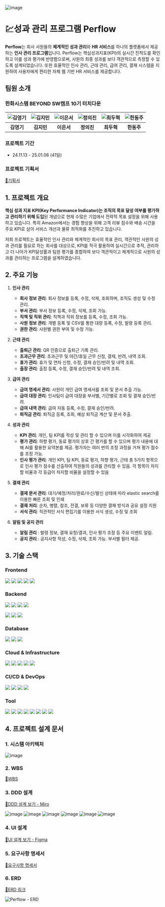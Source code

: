 ![image](https://github.com/user-attachments/assets/547beb3f-56c1-4def-a139-fb105d97ebf4)

# 💹성과 관리 프로그램 Perflow

**Perflow**는 회사 사원들의 **체계적인 성과 관리**와 **HR 서비스**를 하나의 플랫폼에서 제공하는 **인사 관리 프로그램**입니다. Perflow는 핵심성과지표(KPI)의 실시간 진척도를 확인하고 이를 성과 평가에 반영함으로써, 사원의 최종 성과를 보다 객관적으로 측정할 수 있도록 설계되었습니다. 또한 효율적인 인사 관리, 근태 관리, 급여 관리, 결재 시스템을 지원하여 사용자에게 편리한 자체 웹 기반 HR 서비스를 제공합니다.

## 팀원 소개
### 한화시스템 BEYOND SW캠프 10기 터치다운 ###

| ![김영기](https://avatars.githubusercontent.com/u/77000498?v=4) | ![김지민](https://avatars.githubusercontent.com/u/103301589?v=4) | ![이은서](https://avatars.githubusercontent.com/u/174981455?v=4) | ![정의진](https://avatars.githubusercontent.com/u/50124987?v=4) | ![최두혁](https://avatars.githubusercontent.com/u/58172997?v=4) | ![한동주](https://avatars.githubusercontent.com/u/132972216?v=4) |
|:---:|:---:|:---:|:---:|:---:|:---:|
| **김영기** | **김지민** | **이은서** | **정의진** | **최두혁** | **한동주** |

### 프로젝트 기간
- 24.11.13 - 25.01.06 (41일)

### 프로젝트 기획서
[🔗기획서](https://docs.google.com/document/d/1DxWEGCMkNHD69mmBmM8l2BqtYDN5OWJTPA4aEntP_tU/edit?usp=sharing)

## 1. 프로젝트 개요

**핵심 성과 지표 KPI(Key Performance Indicator)는 조직의 목표 달성 여부를 평가하고 관리하기 위해 도입**된 개념으로 현재 수많은 기업에서 전략적 목표 설정을 위해 사용하고 있습니다. 특히 Amazon에서는 경험 향상을 위해 고객 리뷰 점수와 배송 시간을 주요 KPI로 삼아 서비스 개선과 물류 최적화를 추진하고 있습니다.

저희 프로젝트는 효율적인 인사 관리와 체계적인 회사의 목표 관리, 객관적인 사원의 성과 관리를 필요로 하는 회사를 대상으로,  KPI를  적극 활용하여 실시간으로 추적, 관리하고 더 나아가 KPI달성률과 팀원 평가를 종합하여 보다 객관적이고 체계적으로 사원의 성과를 관리하는 프로그램을 설계하였습니다.

## 2. 주요 기능

1. **인사 관리**
   - **회사 정보 관리**: 회사 정보를 등록, 수정, 삭제, 조회하며, 조직도 생성 및 수정 관리.
   - **부서 관리**: 부서 정보 등록, 수정, 삭제, 조회 가능.
   - **직책 및 직위 관리**: 직책과 직위 정보를 등록, 수정, 조회 가능.
   - **사원 정보 관리**: 개별 등록 및 CSV를 통한 대량 등록, 수정, 발령 등록 관리.
   - **권한 관리**: 사원별 권한 부여 및 수정 가능.

2. **근태 관리**
   - **출퇴근 관리**: QR 인증으로 출퇴근 기록 관리.
   - **초과근무 관리**: 초과근무 및 야간/휴일 근무 신청, 결재, 반려, 내역 조회.
   - **휴가 관리**: 휴가 및 연차 신청, 수정, 결재 승인/반려 및 내역 조회.
   - **출장 관리**: 출장 등록, 수정, 결재 승인/반려 및 내역 조회.

3. **급여 관리**
   - **급여 명세서 관리**: 사원이 개인 급여 명세서를 조회 및 문서 추출 가능.
   - **급여 대장 관리**: 인사팀이 급여 대장을 부서별, 기간별로 조회 및 결재 승인/반려.
   - **급여 내역 관리**: 급여 자동 등록, 수정, 결재 승인/반려.
   - **퇴직금 관리**: 퇴직금 등록, 조회, 예상 퇴직금 계산 및 문서 추출.

4. **성과 관리**
   - **KPI 관리**: 개인, 팀 KPI를 작성 및 관리 할 수 있으며 이를 시각화하여 제공
   - **평가 관리**: 하향 평가, 동료 평가의 상호 간 평가를 할 수 있으며 평가 내용에 대해 AI를 활용한 요약본를 제공. 평가자는 여러 번의 조정 과정을 거쳐 평가 점수를 조정 가능.
   - **인사 평가 관리**: 개인 KPI, 팀 KPI, 동료 평가, 하향 평가, 근태 총 5가지 항목으로 인사 평가 점수를 산출하여 직원들의 성과를 관리할 수 있음. 각 항목이 차지할 비율과 각 등급이 차지할 비율을 설정할 수 있음

5. **결재 관리**
   - **결재 문서 관리**: 대기/예정/처리/완료/수신/발신 상태에 따라 elastic search를 이용한 빠른 조회 및 인쇄
   - **결재 처리**: 순차, 병렬, 참조, 전결, 보류 등 다양한 결재 방식과 공유 설정 지원
   - **서식 관리**: 직관적인 서식 편집기를 이용한 서식 생성, 수정 및 조회

6. **알림 및 공지 관리**
   - **알림 관리** : 발령 정보, 결재 요청/결과, 인사 평가 조정 등 주요 이벤트 알림.
   - **공지 관리** : 공지사항 작성, 수정, 삭제, 조회 가능. 부서별 필터 제공.

## 3. 기술 스택

### Frontend
<img src="https://img.shields.io/badge/html5-1572B6?style=for-the-badge&logo=html5&logoColor=white"> <img src="https://img.shields.io/badge/CSS3-E34F26?style=for-the-badge&logo=CSS3&logoColor=white"> <img src="https://img.shields.io/badge/javascript-F7DF1E?style=for-the-badge&logo=javascript&logoColor=white"> <img src="https://img.shields.io/badge/vue.js-4FC08D?style=for-the-badge&logo=vuedotjs&logoColor=white"> <img src="https://img.shields.io/badge/bootstrap-41E0FD?style=for-the-badge&logo=reactbootstrap&logoColor=white">

### Backend
<img src="https://img.shields.io/badge/Java 17-007396?style=for-the-badge&logo=openjdk&logoColor=white"> <img src="https://img.shields.io/badge/springboot-6DB33F?style=for-the-badge&logo=springboot&logoColor=white"> <img src="https://img.shields.io/badge/Spring Security-6DB33F?style=for-the-badge&logo=Spring Security&logoColor=white"> <img src="https://img.shields.io/badge/Spring Data JPA-6DB33F?style=for-the-badge&logo=spring&logoColor=white">

<img src="https://img.shields.io/badge/JUnit5-25A162?style=for-the-badge&logo=JUnit5&logoColor=white"> <img src="https://img.shields.io/badge/Gradle-02303A?style=for-the-badge&logo=Gradle&logoColor=white"> <img src="https://img.shields.io/badge/google gemini-8E75B2?style=for-the-badge&logo=googlegemini&logoColor=white">

### Database
<img src="https://img.shields.io/badge/MariaDB-003545?style=for-the-badge&logo=MariaDB&logoColor=white"> <img src="https://img.shields.io/badge/Redis-FF4438?style=for-the-badge&logo=Redis&logoColor=white"> <img src="https://img.shields.io/badge/elasticsearch-005571?style=for-the-badge&logo=elasticsearch&logoColor=white">


### Cloud & Infrastructure
<img src="https://img.shields.io/badge/AWS-232F3E?style=for-the-badge&logo=amazonaws&logoColor=white"> <img src="https://img.shields.io/badge/amazon rds-527FFF?style=for-the-badge&logo=amazonrds&logoColor=white"> <img src="https://img.shields.io/badge/amazon s3-569A31?style=for-the-badge&logo=amazons3&logoColor=white"> <img src="https://img.shields.io/badge/amazon ec2-FF9900?style=for-the-badge&logo=amazonec2&logoColor=white"> <img src="https://img.shields.io/badge/Amazon EKS-FF9900?style=for-the-badge&logo=amazonaws&logoColor=white">



### CI/CD & DevOps
<img src="https://img.shields.io/badge/docker-2496ED?style=for-the-badge&logo=docker&logoColor=white"> <img src="https://img.shields.io/badge/kubernetes-326CE5?style=for-the-badge&logo=kubernetes&logoColor=white"> <img src="https://img.shields.io/badge/githubactions-2088FF?style=for-the-badge&logo=githubactions&logoColor=white"> <img src="https://img.shields.io/badge/nginx-009639?style=for-the-badge&logo=nginx&logoColor=white">

### Tool
<img src="https://img.shields.io/badge/git-F05032?style=for-the-badge&logo=git&logoColor=white"> <img src="https://img.shields.io/badge/gitHub-181717?style=for-the-badge&logo=gitHub&logoColor=white"> <img src="https://img.shields.io/badge/slack-4A154B?style=for-the-badge&logo=slack&logoColor=white"> <img src="https://img.shields.io/badge/intellij idea-000000?style=for-the-badge&logo=intellijidea&logoColor=white"> <img src="https://img.shields.io/badge/postman-FF6C37?style=for-the-badge&logo=postman&logoColor=white"> <img src="https://img.shields.io/badge/discord-5865F2?style=for-the-badge&logo=discord&logoColor=white"> <img src="https://img.shields.io/badge/swagger-85EA2D?style=for-the-badge&logo=swagger&logoColor=white"> <img src="https://img.shields.io/badge/notion-000000?style=for-the-badge&logo=notion&logoColor=white">



## 4. 프로젝트 설계 문서

### 1. 시스템 아키텍처
![image](https://github.com/user-attachments/assets/28e31237-c385-447d-80e3-bb8c90efeb92)

### 2. WBS
[🔗WBS](https://docs.google.com/spreadsheets/d/1HEOPvMKUxjkFZVP_lD5nUrCPCD1RWVHZ1MAPrYw7X9c/edit?gid=769873244#gid=769873244)

### 3. DDD 설계
[🔗DDD 설계 보기 - Miro](https://miro.com/app/board/uXjVLC3fplI=/)

![image](https://github.com/user-attachments/assets/38948f52-b980-4b7f-9a37-b1da8db30516)
![image](https://github.com/user-attachments/assets/5a61751e-96f5-4a9c-b6c5-cc1cde7e186b)
![image](https://github.com/user-attachments/assets/2886f32a-2d7f-49b0-9a66-8d9f1220da7e)
![image](https://github.com/user-attachments/assets/c40dd86d-485f-41cb-a9cd-68a97b165faa)
![image](https://github.com/user-attachments/assets/6b3c91c1-669f-4a8c-b18a-856dd9c4f5a6)
![image](https://github.com/user-attachments/assets/e1f9f165-8c01-4943-a8ff-983e0975c3e9)




### 4. UI 설계
[🔗UI 설계 보기 - Figma](https://www.figma.com/design/TV4mdKPK0g4AKGFUoyK9QV/TouchDown?node-id=0-1&node-type=canvas&t=63JswyxomlxKKU8C-0)



### 5. 요구사항 명세서
[🔗요구사항 명세서](https://docs.google.com/spreadsheets/d/1HEOPvMKUxjkFZVP_lD5nUrCPCD1RWVHZ1MAPrYw7X9c/edit?gid=0#gid=0)


### 6. ERD
[🔗ERD 링크](https://www.erdcloud.com/d/btBv9byrc7d4AoxFH)

![Perflow - ERD](https://github.com/user-attachments/assets/bf83e003-8d23-4f24-9c41-c249760659fe)





